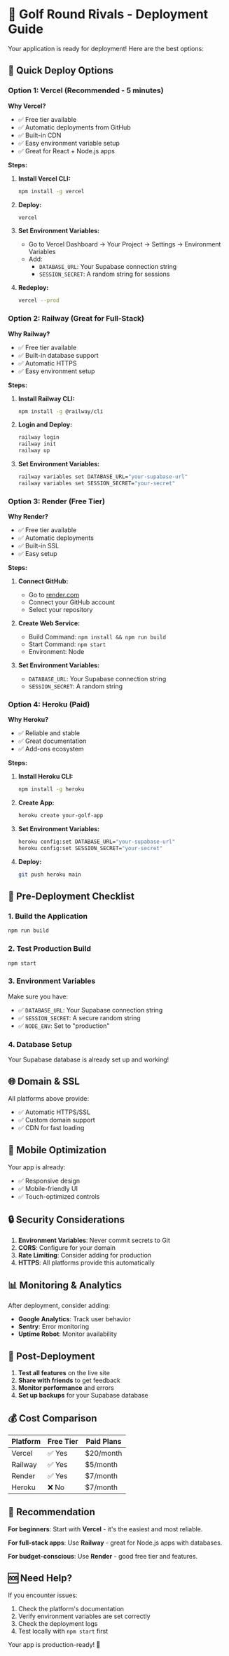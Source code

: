 # 🚀 Golf Round Rivals - Deployment Guide

Your application is ready for deployment! Here are the best options:

## 🎯 Quick Deploy Options

### Option 1: Vercel (Recommended - 5 minutes)

**Why Vercel?**
- ✅ Free tier available
- ✅ Automatic deployments from GitHub
- ✅ Built-in CDN
- ✅ Easy environment variable setup
- ✅ Great for React + Node.js apps

**Steps:**
1. **Install Vercel CLI:**
   ```bash
   npm install -g vercel
   ```

2. **Deploy:**
   ```bash
   vercel
   ```

3. **Set Environment Variables:**
   - Go to Vercel Dashboard → Your Project → Settings → Environment Variables
   - Add:
     - `DATABASE_URL`: Your Supabase connection string
     - `SESSION_SECRET`: A random string for sessions

4. **Redeploy:**
   ```bash
   vercel --prod
   ```

### Option 2: Railway (Great for Full-Stack)

**Why Railway?**
- ✅ Free tier available
- ✅ Built-in database support
- ✅ Automatic HTTPS
- ✅ Easy environment setup

**Steps:**
1. **Install Railway CLI:**
   ```bash
   npm install -g @railway/cli
   ```

2. **Login and Deploy:**
   ```bash
   railway login
   railway init
   railway up
   ```

3. **Set Environment Variables:**
   ```bash
   railway variables set DATABASE_URL="your-supabase-url"
   railway variables set SESSION_SECRET="your-secret"
   ```

### Option 3: Render (Free Tier)

**Why Render?**
- ✅ Free tier available
- ✅ Automatic deployments
- ✅ Built-in SSL
- ✅ Easy setup

**Steps:**
1. **Connect GitHub:**
   - Go to [render.com](https://render.com)
   - Connect your GitHub account
   - Select your repository

2. **Create Web Service:**
   - Build Command: `npm install && npm run build`
   - Start Command: `npm start`
   - Environment: Node

3. **Set Environment Variables:**
   - `DATABASE_URL`: Your Supabase connection string
   - `SESSION_SECRET`: A random string

### Option 4: Heroku (Paid)

**Why Heroku?**
- ✅ Reliable and stable
- ✅ Great documentation
- ✅ Add-ons ecosystem

**Steps:**
1. **Install Heroku CLI:**
   ```bash
   npm install -g heroku
   ```

2. **Create App:**
   ```bash
   heroku create your-golf-app
   ```

3. **Set Environment Variables:**
   ```bash
   heroku config:set DATABASE_URL="your-supabase-url"
   heroku config:set SESSION_SECRET="your-secret"
   ```

4. **Deploy:**
   ```bash
   git push heroku main
   ```

## 🔧 Pre-Deployment Checklist

### 1. Build the Application
```bash
npm run build
```

### 2. Test Production Build
```bash
npm start
```

### 3. Environment Variables
Make sure you have:
- ✅ `DATABASE_URL`: Your Supabase connection string
- ✅ `SESSION_SECRET`: A secure random string
- ✅ `NODE_ENV`: Set to "production"

### 4. Database Setup
Your Supabase database is already set up and working!

## 🌐 Domain & SSL

All platforms above provide:
- ✅ Automatic HTTPS/SSL
- ✅ Custom domain support
- ✅ CDN for fast loading

## 📱 Mobile Optimization

Your app is already:
- ✅ Responsive design
- ✅ Mobile-friendly UI
- ✅ Touch-optimized controls

## 🔒 Security Considerations

1. **Environment Variables**: Never commit secrets to Git
2. **CORS**: Configure for your domain
3. **Rate Limiting**: Consider adding for production
4. **HTTPS**: All platforms provide this automatically

## 📊 Monitoring & Analytics

After deployment, consider adding:
- **Google Analytics**: Track user behavior
- **Sentry**: Error monitoring
- **Uptime Robot**: Monitor availability

## 🚀 Post-Deployment

1. **Test all features** on the live site
2. **Share with friends** to get feedback
3. **Monitor performance** and errors
4. **Set up backups** for your Supabase database

## 💰 Cost Comparison

| Platform | Free Tier | Paid Plans |
|----------|-----------|------------|
| Vercel | ✅ Yes | $20/month |
| Railway | ✅ Yes | $5/month |
| Render | ✅ Yes | $7/month |
| Heroku | ❌ No | $7/month |

## 🎯 Recommendation

**For beginners**: Start with **Vercel** - it's the easiest and most reliable.

**For full-stack apps**: Use **Railway** - great for Node.js apps with databases.

**For budget-conscious**: Use **Render** - good free tier and features.

## 🆘 Need Help?

If you encounter issues:
1. Check the platform's documentation
2. Verify environment variables are set correctly
3. Check the deployment logs
4. Test locally with `npm start` first

Your app is production-ready! 🎉 